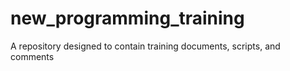 # new_programming_training
A repository designed to contain training documents, scripts, and comments
